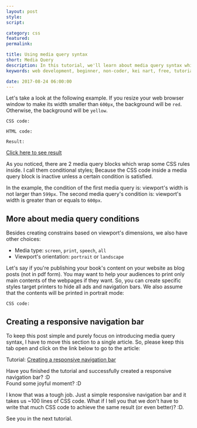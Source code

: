 ```yaml
---
layout: post
style:
script:

category: css
featured:
permalink:

title: Using media query syntax
short: Media Query
description: In this tutorial, we'll learn about media query syntax which allows us to create responsive websites. <br>In fact, the syntax is used to target specific devices and screen sizes. <br>Let's talk about this amazing tool.
keywords: web development, beginner, non-coder, kei nart, free, tutorial, coding, programming, code nart, css, @media, media query, responsive

date: 2017-08-24 06:00:00
---
```


Let's take a look at the following example. If you resize your web browser
window to make its width smaller than `600px`, the background will be `red`.
Otherwise, the background will be `yellow`.

`CSS code:`
<script src="https://gist.github.com/codenart/37d35f1579a85be21a263a26758b825c.js">
</script>

`HTML code:`
<script src="https://gist.github.com/codenart/945f19d09b2c26472e08e4ca080accea.js">
</script>

`Result:`

[Click here to see result](https://codepen.io/codenart/full/VMoGNp/ "ext")

As you noticed, there are 2 media query blocks which wrap some CSS rules inside.
I call them conditional styles; Because the CSS code inside a media query block
is inactive unless a certain condition is satisfied.

In the example, the condition of the first media query is: viewport's width is
not larger than `599px`. The second media query's condition is: viewport's width
is greater than or equals to `600px`.

## More about media query conditions

Besides creating constrains based on viewport's dimensions, we also have other
choices:

- Media type: `screen`, `print`, `speech`, `all`
- Viewport's orientation: `portrait` or `landscape`

Let's say if you're publishing your book's content on your website as blog posts
(not in pdf form). You may want to help your audiences to print only main contents
of the webpages if they want. So, you can create specific styles target printers
to hide all ads and navigation bars. We also assume that the contents will be
printed in portrait mode:

`CSS code:`
<script src="https://gist.github.com/codenart/d89cbac3a1238b395b527d233b894694.js">
</script>

## Creating a responsive navigation bar

To keep this post simple and purely focus on introducing media query syntax, I
have to move this section to a single article. So, please keep this tab open and
click on the link below to go to the article:

Tutorial: [Creating a responsive navigation bar](https://codenart.github.io/sample/2017/09/03/sample-2-responsive-navbar.html "ext")

Have you finished the tutorial and successfully created a responsive navigation
bar? :D  
Found some joyful moment? :D

I know that was a tough job. Just a simple responsive navigation bar and it takes
us ~100 lines of CSS code. What if I tell you that we don't have to write that
much CSS code to achieve the same result (or even better)? :D.

See you in the next tutorial.

